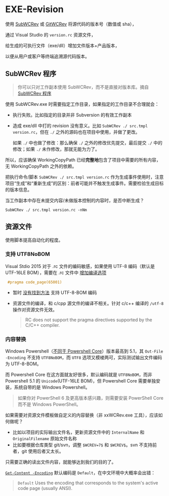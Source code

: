 # EXE-Revision

使用 [SubWCRev][s] 或 [GitWCRev][g] 将源代码的版本号（数值或 sha），

通过 Visual Studio 的 `version.rc` 资源文件，

给生成的可执行文件（exe/dll）增加文件版本+产品版本，

以便从用户或客户等终端追溯源代码版本。

## SubWCRev 程序

> 你可以只对工作副本使用 SubWCRev，而不是直接对版本库。摘自 [SubWCRev 程序][s]

使用 SubWCRev.exe 时需要指定工作目录，如果指定的工作目录不合理就会：

- 执行失败。比如指定的目录并非 Subversion 的有效工作副本
- 造成 exe/dll 中打的 revision 没有意义。比如 `SubWCRev ./ src.tmpl version.rc`，但在 `./` 之外的源码也在项目中使用，并做了更改。

    如果 `./` 中也做了修改：那么确保 `./` 之外的修改优先提交，最后提交 `./` 中的修改；如果 `./` 未作修改，那就无能为力了。

所以，应该确保 WorkingCopyPath 已经**完整地**包含了项目中需要的所有内容，无 WorkingCopyPath 之外的依赖。

把执行命令/脚本 `SubWCRev ./ src.tmpl version.rc` 作为生成事件使用时，注意项目“生成”和“重新生成”的区别：前者可能并不触发生成事件。需要检验生成目标的版本信息。

当工作副本中存在未提交内容/未做版本控制的内容时，是否中断生成？

`SubWCRev ./ src.tmpl version.rc -nNm`

## 资源文件

使用脚本提高自动化的程度。

### 支持 UTF8NoBOM

Visual Stdio 2015 对于 .rc 文件的编码敏感，如果使用 UTF-8 编码（默认是 UTF-16LE BOM），需要在 .rc 文件中 [增加编译选项][2]
```cpp
 #pragma code_page(65001)
```

- 暂时 [没有找到方法][1] 支持 UTF-8-BOM 编码
- 资源文件的编译，和 c/cpp 源文件的编译不相关。针对 c/c++ 编译的 `/utf-8` 操作对资源文件无效。

    > RC does not support the pragma directives supported by the C/C++ compiler. 

### 内容替换

Windows Powershell（[不同于 Powershell Core][3]）版本最高到 5.1，其 `Out-File -Encoding` 不支持 `UTF8NoBOM`，而 `UTF8` 选项又模棱两可，实际测试输出文件编码为 UTF-8-BOM。

而 Powershell Core 在这方面就友好很多，默认编码就是 `UTF8NoBOM`，而非 Powershell 5.1 的 `Unicode`(UTF-16LE BOM)，但 Powershell Core 需要单独安装，系统自带的是 Windows Powershell。

> 如果你对 PowerShell 6 及更高版本感兴趣，则需要安装 PowerShell Core 而不是 Windows PowerShell。

如果需要对资源文件模板做自定义的内容替换（非 xxWCRev.exe 工具），应该如何做呢？

- 比如以项目的实际输出文件名，更新资源文件中的 `InternalName` 和 `OriginalFilename` 原始文件名称
- 比如要根据仓库类型 git/svn，调整 `$WCREV=7$` 和 `$WCREV$`。svn 不支持前者，git 使用后者又太长。

只需要正确的读出文件内容，就能够达到我们的目的了。

[`Get-Content -Encoding`][4] 默认编码是 `Default`，在中文环境中大概率会出错：

> `Default` Uses the encoding that corresponds to the system's active code page (usually ANSI).

[s]:https://tortoisesvn.net/docs/release/TortoiseSVN_zh_CN/tsvn-subwcrev.html
[g]:https://tortoisegit.org/docs/tortoisegit/tgit-gitwcrev.html
[1]:https://developercommunity.visualstudio.com/content/problem/384705/visualstudio-v1590-resource-editor-using-utf-8-bom.html
[2]:https://docs.microsoft.com/en-us/windows/win32/menurc/pragma-directives
[3]:https://docs.microsoft.com/zh-cn/powershell/scripting/install/installing-windows-powershell?view=powershell-7
[4]:https://docs.microsoft.com/zh-cn/powershell/module/Microsoft.PowerShell.Management/Get-Content?view=powershell-5.1